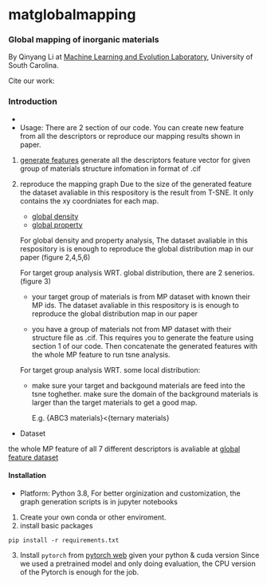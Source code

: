 # matglobalmapping
### Global mapping of inorganic materials

By Qinyang Li at <a href="http://mleg.cse.sc.edu" target="_blank">Machine Learning and Evolution Laboratory</a>, University of South Carolina.

Cite our work: <br>


### Introduction
- 
- Usage: There are 2 section of our code. You can create new feature from all the descriptors or reproduce our mapping results shown in paper.
1. [generate features](https://github.com/usccolumbia/matglobalmapping/tree/main/generateNewFeatures)
    generate all the descriptors feature vector for given group of materials structure infomation in format of .cif


2. reproduce the mapping graph
Due to the size of the generated feature the dataset avaliable in this respository is the result from T-SNE. It only contains the xy coordniates for each map.

    - [global density](https://github.com/usccolumbia/matglobalmapping/blob/main/graphsgenerate/allMP_global_density.ipynb) 
    - [global property](https://github.com/usccolumbia/matglobalmapping/blob/main/graphsgenerate/allMP_global_property.ipynb) 
    
    For global density and property analysis, The dataset avaliable in this respository is is enough to reproduce the global distribution map in our paper (figure 2,4,5,6)

    For target group analysis WRT. global distribution, there are 2 senerios. (figure 3)

    -    your target group of materials is from MP dataset with known their MP ids.
            The dataset avaliable in this respository is is enough to reproduce the global distribution map in our paper


    -   you have a group of materials not from MP dataset with their structure file as .cif.
            This requires you to generate the feature using section 1 of our code.
            Then concatenate the generated features with the whole MP feature to run tsne analysis.

    For target group analysis WRT. some local distribution:

    -   make sure your target and backgound materials are feed into the tsne toghether.
        make sure the domain of the background materials is larger than the target materials to get a good map.

        E.g. {ABC3 materials}<{ternary materials}
    

- Dataset

the whole MP feature of all 7 different descriptors is avaliable at 
[global feature dataset](https://figshare.com/articles/dataset/7_generated_mp_dataset_136k_features/21980081)

#### Installation
- Platform: Python 3.8, For better orginization and customization, the graph generation scripts is in jupyter notebooks
1. Create your own conda or other enviroment.
2. install basic packages
```
pip install -r requirements.txt
```
3. Install `pytorch` from [pytorch web](https://pytorch.org/get-started/previous-versions/) given your python & cuda version
Since we used a pretrained model and only doing evaluation, the CPU version of the Pytorch is enough for the job.







